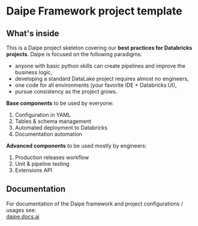 # Daipe Framework project template

## What's inside

This is a Daipe project skeleton covering our **best practices for Databricks projects**. Daipe is focused on the following paradigms:

* anyone with basic python skills can create pipelines and improve the business logic,
* developing a standard DataLake project requires almost no engineers,
* one code for all environments (your favorite IDE + Databricks UI),
* pursue consistency as the project grows.

**Base components** to be used by everyone:

1. Configuration in YAML
1. Tables & schema management
1. Automated deployment to Databricks
1. Documentation automation

**Advanced components** to be used mostly by engineers:

1. Production releases workflow
1. Unit & pipeline testing
1. Extensions API

## Documentation

For documentation of the Daipe framework and project configurations / usages see:   
[daipe.docs.ai](https://docs.daipe.ai/data-pipelines-workflow/local-env-setup/)
